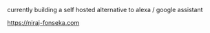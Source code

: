 currently building a self hosted alternative to alexa / google assistant

https://niraj-fonseka.com

